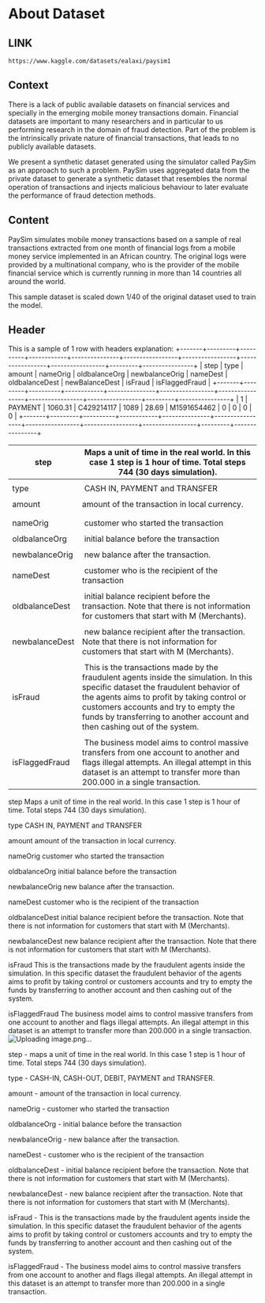 # About Dataset

## LINK
```
https://www.kaggle.com/datasets/ealaxi/paysim1
```

## Context
There is a lack of public available datasets on financial services and specially in the emerging mobile money transactions domain. Financial datasets are important to many researchers and in particular to us performing research in the domain of fraud detection. Part of the problem is the intrinsically private nature of financial transactions, that leads to no publicly available datasets.

We present a synthetic dataset generated using the simulator called PaySim as an approach to such a problem. PaySim uses aggregated data from the private dataset to generate a synthetic dataset that resembles the normal operation of transactions and injects malicious behaviour to later evaluate the performance of fraud detection methods.

## Content
PaySim simulates mobile money transactions based on a sample of real transactions extracted from one month of financial logs from a mobile money service implemented in an African country. The original logs were provided by a multinational company, who is the provider of the mobile financial service which is currently running in more than 14 countries all around the world.

This sample dataset is scaled down 1/40 of the original dataset used to train the model.

## Header
This is a sample of 1 row with headers explanation:
+-------+---------+----------+------------+---------------+-----------------+-----------------+-----------------+-----------------+---------+----------------+
| step	| type    | amount 	 | nameOrig   | oldbalanceOrg |	newbalanceOrig	| nameDest	      | oldbalanceDest	| newBalanceDest	| isFraud	| isFlaggedFraud |
+-------+---------+----------+------------+---------------+-----------------+-----------------+-----------------+-----------------+---------+----------------+
| 1	    | PAYMENT	| 1060.31	 | C429214117 |	1089          |	28.69           |	M1591654462     |	0               |	0               |	0       |	0              |
+-------+---------+----------+------------+---------------+-----------------+-----------------+-----------------+-----------------+---------+----------------+



| step           | Maps a unit of time in the real world. In this case 1 step is 1 hour of time. Total steps 744 (30 days simulation).                                                                                                                                                                                    |
| -------------- | ------------------------------------------------------------------------------------------------------------------------------------------------------------------------------------------------------------------------------------------------------------------------------------------------------ |
|                |                                                                                                                                                                                                                                                                                                        |
| type           |  CASH IN, PAYMENT and TRANSFER                                                                                                                                                                                                                                                                         |
|                |                                                                                                                                                                                                                                                                                                        |
| amount         | amount of the transaction in local currency.                                                                                                                                                                                                                                                           |
|                |                                                                                                                                                                                                                                                                                                        |
|                |                                                                                                                                                                                                                                                                                                        |
| nameOrig       |  customer who started the transaction                                                                                                                                                                                                                                                                  |
|                |                                                                                                                                                                                                                                                                                                        |
| oldbalanceOrg  |  initial balance before the transaction                                                                                                                                                                                                                                                                |
|                |                                                                                                                                                                                                                                                                                                        |
| newbalanceOrig |  new balance after the transaction.                                                                                                                                                                                                                                                                    |
|                |                                                                                                                                                                                                                                                                                                        |
| nameDest       |  customer who is the recipient of the transaction                                                                                                                                                                                                                                                      |
|                |                                                                                                                                                                                                                                                                                                        |
| oldbalanceDest |  initial balance recipient before the transaction. Note that there is not information for customers that start with M (Merchants).                                                                                                                                                                     |
|                |                                                                                                                                                                                                                                                                                                        |
| newbalanceDest |  new balance recipient after the transaction. Note that there is not information for customers that start with M (Merchants).                                                                                                                                                                          |
|                |                                                                                                                                                                                                                                                                                                        |
| isFraud        |  This is the transactions made by the fraudulent agents inside the simulation. In this specific dataset the fraudulent behavior of the agents aims to profit by taking control or customers accounts and try to empty the funds by transferring to another account and then cashing out of the system. |
|                |                                                                                                                                                                                                                                                                                                        |
| isFlaggedFraud |  The business model aims to control massive transfers from one account to another and flags illegal attempts. An illegal attempt in this dataset is an attempt to transfer more than 200.000 in a single transaction.                                                                                  |


step 	Maps a unit of time in the real world. In this case 1 step is 1 hour of time. Total steps 744 (30 days simulation).
	
type 	 CASH IN, PAYMENT and TRANSFER
	
amount 	amount of the transaction in local currency.
	
	
nameOrig 	 customer who started the transaction
	
oldbalanceOrg 	 initial balance before the transaction
	
newbalanceOrig 	 new balance after the transaction.
	
nameDest 	 customer who is the recipient of the transaction
	
oldbalanceDest 	 initial balance recipient before the transaction. Note that there is not information for customers that start with M (Merchants).
	
newbalanceDest 	 new balance recipient after the transaction. Note that there is not information for customers that start with M (Merchants).
	
isFraud 	 This is the transactions made by the fraudulent agents inside the simulation. In this specific dataset the fraudulent behavior of the agents aims to profit by taking control or customers accounts and try to empty the funds by transferring to another account and then cashing out of the system.
	
isFlaggedFraud 	 The business model aims to control massive transfers from one account to another and flags illegal attempts. An illegal attempt in this dataset is an attempt to transfer more than 200.000 in a single transaction.
![Uploading image.png…]()





step - maps a unit of time in the real world. In this case 1 step is 1 hour of time. Total steps 744 (30 days simulation).

type - CASH-IN, CASH-OUT, DEBIT, PAYMENT and TRANSFER.

amount -
amount of the transaction in local currency.

nameOrig - customer who started the transaction

oldbalanceOrg - initial balance before the transaction

newbalanceOrig - new balance after the transaction.

nameDest - customer who is the recipient of the transaction

oldbalanceDest - initial balance recipient before the transaction. Note that there is not information for customers that start with M (Merchants).

newbalanceDest - new balance recipient after the transaction. Note that there is not information for customers that start with M (Merchants).

isFraud - This is the transactions made by the fraudulent agents inside the simulation. In this specific dataset the fraudulent behavior of the agents aims to profit by taking control or customers accounts and try to empty the funds by transferring to another account and then cashing out of the system.

isFlaggedFraud - The business model aims to control massive transfers from one account to another and flags illegal attempts. An illegal attempt in this dataset is an attempt to transfer more than 200.000 in a single transaction.
